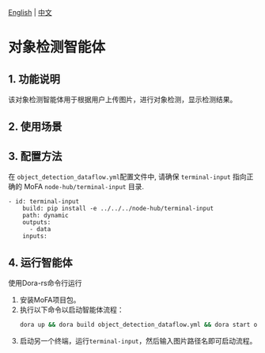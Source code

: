 [English](README.md) | [中文](README_cn.md)

# 对象检测智能体

## 1. 功能说明

该对象检测智能体用于根据用户上传图片，进行对象检测，显示检测结果。

## 2. 使用场景

## 3. 配置方法
在 `object_detection_dataflow.yml`配置文件中, 请确保 `terminal-input` 指向正确的 MoFA `node-hub/terminal-input` 目录. 
```
- id: terminal-input
    build: pip install -e ../../../node-hub/terminal-input
    path: dynamic
    outputs:
      - data
    inputs:
```

## 4. 运行智能体

使用Dora-rs命令行运行

1. 安装MoFA项目包。
2. 执行以下命令以启动智能体流程：
   ```bash
   dora up && dora build object_detection_dataflow.yml && dora start object_detection_dataflow.yml --attach
   ```
3. 启动另一个终端，运行`terminal-input`，然后输入图片路径名即可启动流程。

